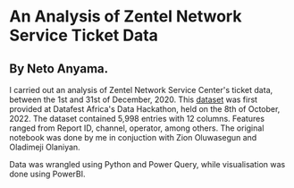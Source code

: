 # An Analysis of Zentel Network Service Ticket Data
## By Neto Anyama.
I carried out an analysis of Zentel Network Service Center's ticket data, between the 1st and 31st of December, 2020. This [dataset](https://github.com/PauloDaguvnor/DataFest-Datathon-Materials/blob/main/Zentel%20Network%20Service%20Ticket%20Data.xlsx) was first provided at Datafest Africa's Data Hackathon, held on the 8th of October, 2022. The dataset contained 5,998 entries with 12 columns. Features ranged from Report ID, channel, operator, among others. The original notebook was done by me in conjuction with Zion Oluwasegun and Oladimeji Olaniyan.

Data was wrangled using Python and Power Query, while visualisation was done using PowerBI.
